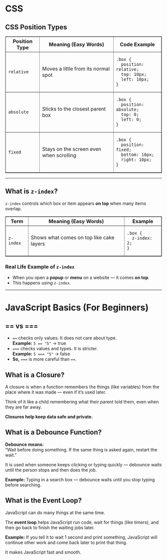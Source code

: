 <h1>CSS </h1>
  <h2> CSS Position Types</h2>

  <table border="1" cellpadding="8" cellspacing="0">
    <thead>
      <tr>
        <th>Position Type</th>
        <th>Meaning (Easy Words)</th>
        <th>Code Example</th>
      </tr>
    </thead>
    <tbody>
      <tr>
        <td><code>relative</code></td>
        <td>Moves a little from its normal spot</td>
        <td><pre><code>.box {
  position: relative;
  top: 10px;
  left: 10px;
}</code></pre></td>
      </tr>
      <tr>
        <td><code>absolute</code></td>
        <td>Sticks to the closest parent box</td>
        <td><pre><code>.box {
  position: absolute;
  top: 0;
  left: 0;
}</code></pre></td>
      </tr>
      <tr>
        <td><code>fixed</code></td>
        <td>Stays on the screen even when scrolling</td>
        <td><pre><code>.box {
  position: fixed;
  bottom: 10px;
  right: 10px;
}</code></pre></td>
      </tr>
    </tbody>
  </table>

  <hr>

  <h2>What is <code>z-index</code>?</h2>

  <p><code>z-index</code> controls which box or item appears <strong>on top</strong> when many items overlap.</p>

  <table border="1" cellpadding="8" cellspacing="0">
    <thead>
      <tr>
        <th>Term</th>
        <th>Meaning (Easy Words)</th>
        <th>Example</th>
      </tr>
    </thead>
    <tbody>
      <tr>
        <td><code>z-index</code></td>
        <td>Shows what comes on top like cake layers</td>
        <td><pre><code>.box {
  z-index: 2;
}</code></pre></td>
      </tr>
    </tbody>
  </table>

  <h3> Real Life Example of <code>z-index</code></h3>
  <ul>
    <li>When you open a <strong>popup</strong> or <strong>menu</strong> on a website — it comes <strong>on top</strong>.</li>
    <li>This happens using <code>z-index</code>.</li>
  </ul>

  <hr>

  <h1>JavaScript Basics (For Beginners)</h1>

  <h2>== vs ===</h2>
  <ul>
    <li><code>==</code> checks only values. It does not care about type.<br>
      <strong>Example:</strong> <code>5 == "5"</code> → true</li>
    <li><code>===</code> checks values and types. It is stricter.<br>
      <strong>Example:</strong> <code>5 === "5"</code> → false</li>
    <li><strong>So,</strong> <code>===</code> is more careful than <code>==</code>.</li>
  </ul>

  <h2> What is a Closure?</h2>
  <p>A closure is when a function remembers the things (like variables) from the place where it was made — even if it’s used later.</p>
  <p>Think of it like a child remembering what their parent told them, even when they are far away.</p>
  <p><strong>Closures help keep data safe and private.</strong></p>

  <h2> What is a Debounce Function?</h2>
  <p><strong>Debounce means:</strong><br>
  “Wait before doing something. If the same thing is asked again, restart the wait.”</p>
  <p>It is used when someone keeps clicking or typing quickly — debounce waits until the person stops and then does the job.</p>
  <p><strong>Example:</strong> Typing in a search box — debounce waits until you stop typing before searching.</p>

  <h2> What is the Event Loop?</h2>
  <p>JavaScript can do many things at the same time.</p>
  <p>The <strong>event loop</strong> helps JavaScript run code, wait for things (like timers), and then go back to finish the waiting jobs later.</p>
  <p><strong>Example:</strong> If you tell it to wait 1 second and print something, JavaScript will continue other work and come back later to print that thing.</p>
  <p>It makes JavaScript fast and smooth.</p>

